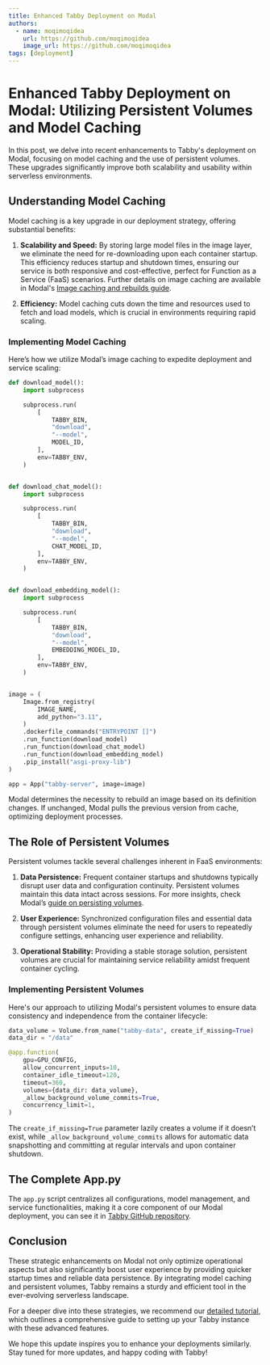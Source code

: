 ```yaml
---
title: Enhanced Tabby Deployment on Modal
authors:
  - name: moqimoqidea
    url: https://github.com/moqimoqidea
    image_url: https://github.com/moqimoqidea
tags: [deployment]
---
```


# Enhanced Tabby Deployment on Modal: Utilizing Persistent Volumes and Model Caching

In this post, we delve into recent enhancements to Tabby's deployment on Modal, focusing on model caching and the use of persistent volumes. These upgrades significantly improve both scalability and usability within serverless environments.

## Understanding Model Caching

Model caching is a key upgrade in our deployment strategy, offering substantial benefits:

1. **Scalability and Speed:** By storing large model files in the image layer, we eliminate the need for re-downloading upon each container startup. This efficiency reduces startup and shutdown times, ensuring our service is both responsive and cost-effective, perfect for Function as a Service (FaaS) scenarios. Further details on image caching are available in Modal's [Image caching and rebuilds guide](https://modal.com/docs/guide/custom-container#image-caching-and-rebuilds).

2. **Efficiency:** Model caching cuts down the time and resources used to fetch and load models, which is crucial in environments requiring rapid scaling.

### Implementing Model Caching

Here’s how we utilize Modal’s image caching to expedite deployment and service scaling:

```python
def download_model():
    import subprocess

    subprocess.run(
        [
            TABBY_BIN,
            "download",
            "--model",
            MODEL_ID,
        ],
        env=TABBY_ENV,
    )


def download_chat_model():
    import subprocess

    subprocess.run(
        [
            TABBY_BIN,
            "download",
            "--model",
            CHAT_MODEL_ID,
        ],
        env=TABBY_ENV,
    )


def download_embedding_model():
    import subprocess

    subprocess.run(
        [
            TABBY_BIN,
            "download",
            "--model",
            EMBEDDING_MODEL_ID,
        ],
        env=TABBY_ENV,
    )


image = (
    Image.from_registry(
        IMAGE_NAME,
        add_python="3.11",
    )
    .dockerfile_commands("ENTRYPOINT []")
    .run_function(download_model)
    .run_function(download_chat_model)
    .run_function(download_embedding_model)
    .pip_install("asgi-proxy-lib")
)

app = App("tabby-server", image=image)
```

Modal determines the necessity to rebuild an image based on its definition changes. If unchanged, Modal pulls the previous version from cache, optimizing deployment processes.

## The Role of Persistent Volumes

Persistent volumes tackle several challenges inherent in FaaS environments:

1. **Data Persistence:** Frequent container startups and shutdowns typically disrupt user data and configuration continuity. Persistent volumes maintain this data intact across sessions. For more insights, check Modal’s [guide on persisting volumes](https://modal.com/docs/guide/volumes#persisting-volumes).

2. **User Experience:** Synchronized configuration files and essential data through persistent volumes eliminate the need for users to repeatedly configure settings, enhancing user experience and reliability.

3. **Operational Stability:** Providing a stable storage solution, persistent volumes are crucial for maintaining service reliability amidst frequent container cycling.

### Implementing Persistent Volumes

Here's our approach to utilizing Modal's persistent volumes to ensure data consistency and independence from the container lifecycle:

```python
data_volume = Volume.from_name("tabby-data", create_if_missing=True)
data_dir = "/data"

@app.function(
    gpu=GPU_CONFIG,
    allow_concurrent_inputs=10,
    container_idle_timeout=120,
    timeout=360,
    volumes={data_dir: data_volume},
    _allow_background_volume_commits=True,
    concurrency_limit=1,
)
```

The `create_if_missing=True` parameter lazily creates a volume if it doesn’t exist, while `_allow_background_volume_commits` allows for automatic data snapshotting and committing at regular intervals and upon container shutdown.

## The Complete App.py

The `app.py` script centralizes all configurations, model management, and service functionalities, making it a core component of our Modal deployment, you can see it in [Tabby GitHub repository](https://github.com/TabbyML/tabby/blob/main/website/docs/quick-start/installation/modal/app.py).

## Conclusion

These strategic enhancements on Modal not only optimize operational aspects but also significantly boost user experience by providing quicker startup times and reliable data persistence. By integrating model caching and persistent volumes, Tabby remains a sturdy and efficient tool in the ever-evolving serverless landscape.

For a deeper dive into these strategies, we recommend our [detailed tutorial](https://github.com/TabbyML/tabby/blob/main/website/docs/quick-start/installation/modal/index.md), which outlines a comprehensive guide to setting up your Tabby instance with these advanced features.

We hope this update inspires you to enhance your deployments similarly. Stay tuned for more updates, and happy coding with Tabby!
